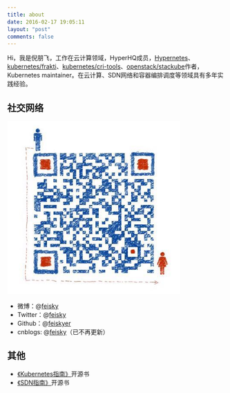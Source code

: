 ```yaml
---
title: about
date: 2016-02-17 19:05:11
layout: "post"
comments: false
---
```


Hi，我是倪朋飞，工作在云计算领域，HyperHQ成员，[Hypernetes](https://github.com/hyperhq/hypernetes)、[kubernetes/frakti](https://github.com/kubernetes/frakti)、[kubernetes/cri-tools](https://github.com/kubernetes-incubator/cri-tools)、[openstack/stackube](https://git.openstack.org/cgit/openstack/stackube)作者，Kubernetes maintainer。在云计算、SDN网络和容器编排调度等领域具有多年实践经验。

## 社交网络

![](wechat.png)


- 微博：@[feisky](https://weibo.com/371069890)
- Twitter：@[feisky](https://twitter.com/feisky)
- Github：@[feiskyer](https://github.com/feiskyer)
- cnblogs: @[feisky](http://www.cnblogs.com/feisky/)（已不再更新）

## 其他

- [《Kubernetes指南》](https://feisky.gitbooks.io/kubernetes/)开源书
- [《SDN指南》](https://feisky.gitbooks.io/sdn/)开源书

